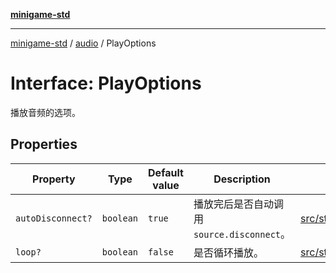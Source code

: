 [**minigame-std**](../../../README.md)

***

[minigame-std](../../../README.md) / [audio](../README.md) / PlayOptions

# Interface: PlayOptions

播放音频的选项。

## Properties

| Property | Type | Default value | Description | Defined in |
| ------ | ------ | ------ | ------ | ------ |
| `autoDisconnect?` | `boolean` | `true` | 播放完后是否自动调用 `source.disconnect`。 | [src/std/audio/audio\_defines.ts:15](https://github.com/JiangJie/minigame-std/blob/eeac001add8ab13d21bab6e48cf53f07cd0a9aad/src/std/audio/audio_defines.ts#L15) |
| `loop?` | `boolean` | `false` | 是否循环播放。 | [src/std/audio/audio\_defines.ts:9](https://github.com/JiangJie/minigame-std/blob/eeac001add8ab13d21bab6e48cf53f07cd0a9aad/src/std/audio/audio_defines.ts#L9) |
